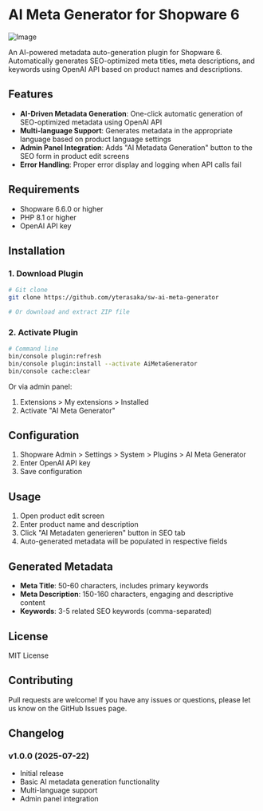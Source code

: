 # AI Meta Generator for Shopware 6

![Image](https://github.com/user-attachments/assets/3ae59fda-1132-4153-81ec-3a89624270aa)

An AI-powered metadata auto-generation plugin for Shopware 6. Automatically generates SEO-optimized meta titles, meta descriptions, and keywords using OpenAI API based on product names and descriptions.

## Features

- **AI-Driven Metadata Generation**: One-click automatic generation of SEO-optimized metadata using OpenAI API
- **Multi-language Support**: Generates metadata in the appropriate language based on product language settings
- **Admin Panel Integration**: Adds "AI Metadata Generation" button to the SEO form in product edit screens
- **Error Handling**: Proper error display and logging when API calls fail

## Requirements

- Shopware 6.6.0 or higher
- PHP 8.1 or higher
- OpenAI API key

## Installation

### 1. Download Plugin

```bash
# Git clone
git clone https://github.com/yterasaka/sw-ai-meta-generator

# Or download and extract ZIP file
```

### 2. Activate Plugin

```bash
# Command line
bin/console plugin:refresh
bin/console plugin:install --activate AiMetaGenerator
bin/console cache:clear
```

Or via admin panel:

1. Extensions > My extensions > Installed
2. Activate "AI Meta Generator"

## Configuration

1. Shopware Admin > Settings > System > Plugins > AI Meta Generator
2. Enter OpenAI API key
3. Save configuration

## Usage

1. Open product edit screen
2. Enter product name and description
3. Click "AI Metadaten generieren" button in SEO tab
4. Auto-generated metadata will be populated in respective fields

## Generated Metadata

- **Meta Title**: 50-60 characters, includes primary keywords
- **Meta Description**: 150-160 characters, engaging and descriptive content
- **Keywords**: 3-5 related SEO keywords (comma-separated)

## License

MIT License

## Contributing

Pull requests are welcome!
If you have any issues or questions, please let us know on the GitHub Issues page.

## Changelog

### v1.0.0 (2025-07-22)

- Initial release
- Basic AI metadata generation functionality
- Multi-language support
- Admin panel integration
